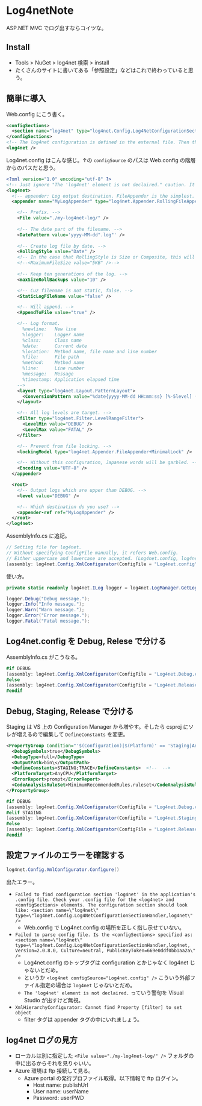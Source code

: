 Log4netNote
===

ASP.NET MVC でログ出すならコイツな。

## Install

- Tools > NuGet > log4net 検索 > install
- たくさんのサイトに書いてある「参照設定」などはこれで終わっていると思う。

## 簡単に導入

Web.config にこう書く。

```xml
<configSections>
  <section name="log4net" type="log4net.Config.Log4NetConfigurationSectionHandler,log4net"/>
</configSections>
<!-- The log4net configuration is defined in the external file. Then the top tag of log4net.config must be '<log4net>'. -->
<log4net />
```

Log4net.config はこんな感じ。↑の `configSource` のパスは Web.config の階層からのパスだと思う。

```xml
<?xml version="1.0" encoding="utf-8" ?>
<!-- Just ignore "The 'log4net' element is not declaired." caution. It's meaningless. -->
<log4net>
  <!-- appender: Log output destination. FileAppender is the simplest. -->
  <appender name="MyLogAppender" type="log4net.Appender.RollingFileAppender">

    <!-- Prefix. -->
    <File value="./my-log4net-log/" />
      
    <!-- The date part of the filename. -->
    <DatePattern value='yyyy-MM-dd".log"' />
      
    <!-- Create log file by date. -->
    <RollingStyle value="Date" />
    <!-- In the case that RollingStyle is Size or Composite, this will work. -->
    <!--<MaximumFileSize value="5KB" />-->
      
    <!-- Keep ten generations of the log. -->
    <maxSizeRollBackups value="10" />

    <!-- Cuz filename is not static, false. -->
    <StaticLogFileName value="false" />

    <!-- Will append. -->
    <AppendToFile value="true" />

    <!-- Log format.
      %newline:   New line
      %logger:    Logger name
      %class:     Class name
      %date:      Current date
      %location:  Method name, file name and line number
      %file:      File path
      %method:    Method name
      %line:      Line number
      %message:   Message
      %timestamp: Application elapsed time
    -->
    <layout type="log4net.Layout.PatternLayout">
      <ConversionPattern value="%date{yyyy-MM-dd HH:mm:ss} [%-5level] (method:%method) - %message%newline" />
    </layout>

    <!-- All log levels are target. -->
    <filter type="log4net.Filter.LevelRangeFilter">
      <LevelMin value="DEBUG" />
      <LevelMax value="FATAL" />
    </filter>

    <!-- Prevent from file locking. -->
    <lockingModel type="log4net.Appender.FileAppender+MinimalLock" />

    <!-- Without this configuration, Japanese words will be garbled. -->
    <Encoding value="UTF-8" />
  </appender>

  <root>
    <!-- Output logs which are upper than DEBUG. -->
    <level value="DEBUG" />

    <!-- Which destination do you use? -->
    <appender-ref ref="MyLogAppender" />
  </root>
</log4net>
```

AssemblyInfo.cs に追記。

```csharp
// Setting file for log4net.
// Without specifying ConfigFile manually, it refers Web.config.
// Either uppercase and lowercase are accepted. (Log4net.config, log4net.config)
[assembly: log4net.Config.XmlConfigurator(ConfigFile = "Log4net.config", Watch = true)]
```

使い方。

```csharp
private static readonly log4net.ILog logger = log4net.LogManager.GetLogger("SampleLogger");
```

```csharp
logger.Debug("Debug message.");
logger.Info("Info message.");
logger.Warn("Warn message.");
logger.Error("Error message.");
logger.Fatal("Fatal message.");
```

## Log4net.config を Debug, Relese で分ける

AssemblyInfo.cs がこうなる。

```csharp
#if DEBUG
[assembly: log4net.Config.XmlConfigurator(ConfigFile = "Log4net.Debug.config", Watch = true)]
#else
[assembly: log4net.Config.XmlConfigurator(ConfigFile = "Log4net.Release.config", Watch = true)]
#endif
```

## Debug, Staging, Release で分ける

Staging は VS 上の Configuration Manager から増やす。そしたら csproj にソレが増えるので編集して `DefineConstants` を変更。

```xml
<PropertyGroup Condition="'$(Configuration)|$(Platform)' == 'Staging|AnyCPU'">
  <DebugSymbols>true</DebugSymbols>
  <DebugType>full</DebugType>
  <OutputPath>bin\</OutputPath>
  <DefineConstants>STAGING;TRACE</DefineConstants>  <!--  -->
  <PlatformTarget>AnyCPU</PlatformTarget>
  <ErrorReport>prompt</ErrorReport>
  <CodeAnalysisRuleSet>MinimumRecommendedRules.ruleset</CodeAnalysisRuleSet>
</PropertyGroup>
```

```csharp
#if DEBUG
[assembly: log4net.Config.XmlConfigurator(ConfigFile = "Log4net.Debug.config", Watch = true)]
#elif STAGING
[assembly: log4net.Config.XmlConfigurator(ConfigFile = "Log4net.Staging.config", Watch = true)]
#else
[assembly: log4net.Config.XmlConfigurator(ConfigFile = "Log4net.Release.config", Watch = true)]
#endif
```

## 設定ファイルのエラーを確認する

```csharp
log4net.Config.XmlConfigurator.Configure()
```

出たエラー。

- `Failed to find configuration section 'log4net' in the application's .config file. Check your .config file for the <log4net> and <configSections> elements. The configuration section should look like: <section name=\"log4net\" type=\"log4net.Config.Log4NetConfigurationSectionHandler,log4net\" />`
    - Web.config で Log4net.config の場所を正しく指し示せていない。
- `Failed to parse config file. Is the <configSections> specified as: <section name=\"log4net\" type=\"log4net.Config.Log4NetConfigurationSectionHandler,log4net, Version=2.0.8.0, Culture=neutral, PublicKeyToken=669e0ddf0bb1aa2a\" />`
    - Log4net.config のトップタグは configuration とかじゃなく log4net じゃないとだめ。
    - というか `<log4net configSource="Log4net.config" />` こういう外部ファイル指定の場合は `log4net` じゃないとだめ。
    - `The 'log4net' element is not declaired.` っていう警句を Visual Studio が出すけど無視。
- `XmlHierarchyConfigurator: Cannot find Property [filter] to set object`
    - filter タグは appender タグの中にいれましょう。

## log4net ログの見方

- ローカルは別に指定した `<File value="./my-log4net-log/" />` フォルダの中に出るからそれを見りゃいい。
- Azure 環境は ftp 接続して見る。
    - Azure portal の発行プロファイル取得。以下情報で ftp ログイン。
        - Host name: publishUrl
        - User name: userName
        - Password: userPWD
